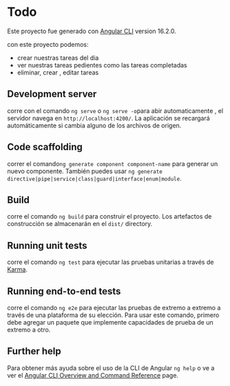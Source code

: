# Todo


Este proyecto fue generado con [Angular CLI](https://github.com/angular/angular-cli) version 16.2.0.

con este proyecto podemos:
- crear nuestras tareas del dia 
- ver nuestras tareas pedientes como las tareas completadas 
- eliminar, crear , editar tareas

## Development server
corre con el comando `ng serve` o `ng serve -o`para abir automaticamente , el servidor navega en `http://localhost:4200/`. La aplicación se recargará automáticamente si cambia alguno de los archivos de origen.

## Code scaffolding

correr el comando`ng generate component component-name` para generar un nuevo componente. También puedes usar `ng generate directive|pipe|service|class|guard|interface|enum|module`.

## Build

corre el comando `ng build` para construir el proyecto. Los artefactos de construcción se almacenarán en el `dist/` directory.

## Running unit tests

corre el comando `ng test` para ejecutar las pruebas unitarias a través de [Karma](https://karma-runner.github.io).

## Running end-to-end tests

corre el comando `ng e2e` para ejecutar las pruebas de extremo a extremo a través de una plataforma de su elección. Para usar este comando, primero debe agregar un paquete que implemente capacidades de prueba de un extremo a otro.

## Further help

Para obtener más ayuda sobre el uso de la CLI de Angular `ng help` o ve a ver el [Angular CLI Overview and Command Reference](https://angular.io/cli) page.
